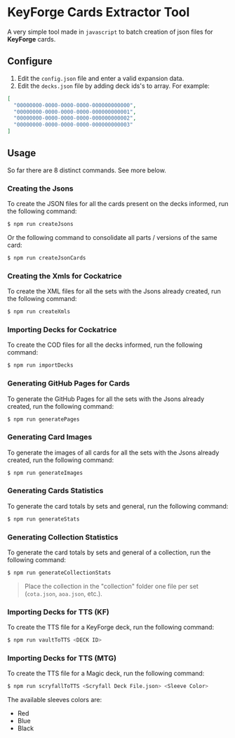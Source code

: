# KeyForge Cards Extractor Tool

A very simple tool made in `javascript` to batch creation of json files for **KeyForge** cards.

## Configure

1.  Edit the `config.json` file and enter a valid expansion data.
2.  Edit the `decks.json` file by adding deck ids's to array. For example:

```json
[
  "00000000-0000-0000-0000-000000000000",
  "00000000-0000-0000-0000-000000000001",
  "00000000-0000-0000-0000-000000000002",
  "00000000-0000-0000-0000-000000000003"
]
```

## Usage

So far there are 8 distinct commands. See more below.

### Creating the Jsons

To create the JSON files for all the cards present on the decks informed, run the following command:

```bash
$ npm run createJsons
```

Or the following command to consolidate all parts / versions of the same card:

```bash
$ npm run createJsonCards
```

### Creating the Xmls for Cockatrice

To create the XML files for all the sets with the Jsons already created, run the following command:

```bash
$ npm run createXmls
```

### Importing Decks for Cockatrice

To create the COD files for all the decks informed, run the following command:

```bash
$ npm run importDecks
```

### Generating GitHub Pages for Cards

To generate the GitHub Pages for all the sets with the Jsons already created, run the following command:

```bash
$ npm run generatePages
```

### Generating Card Images

To generate the images of all cards for all the sets with the Jsons already created, run the following command:

```bash
$ npm run generateImages
```

### Generating Cards Statistics

To generate the card totals by sets and general, run the following command:

```bash
$ npm run generateStats
```

### Generating Collection Statistics

To generate the card totals by sets and general of a collection, run the following command:

```bash
$ npm run generateCollectionStats
```

> Place the collection in the "collection" folder one file per set (`cota.json`, `aoa.json`, etc.).

### Importing Decks for TTS (KF)

To create the TTS file for a KeyForge deck, run the following command:

```bash
$ npm run vaultToTTS <DECK ID>
```

### Importing Decks for TTS (MTG)

To create the TTS file for a Magic deck, run the following command:

```bash
$ npm run scryfallToTTS <Scryfall Deck File.json> <Sleeve Color>
```

The available sleeves colors are:
- Red
- Blue
- Black
